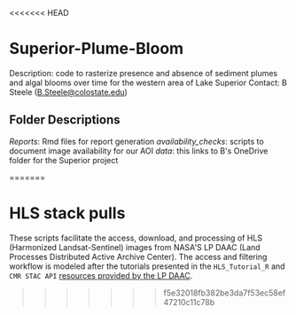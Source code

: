<<<<<<< HEAD
# Superior-Plume-Bloom

Description: code to rasterize presence and absence of sediment plumes and algal blooms over time for the western area of Lake Superior
Contact: B Steele (B.Steele@colostate.edu)

## Folder Descriptions

*Reports*: Rmd files for report generation
*availability_checks*: scripts to document image availability for our AOI
*data*: this links to B's OneDrive folder for the Superior project

=======
# HLS stack pulls

These scripts facilitate the access, download, and processing of HLS (Harmonized Landsat-Sentinel) images from NASA'S LP DAAC (Land Processes Distributed Active Archive Center). The access and filtering workflow is modeled after the tutorials presented in the `HLS_Tutorial_R` and `CMR STAC API` [resources provided by the LP DAAC](https://git.earthdata.nasa.gov/projects/LPDUR). 
>>>>>>> f5e32018fb382be3da7f53ec58ef47210c11c78b
